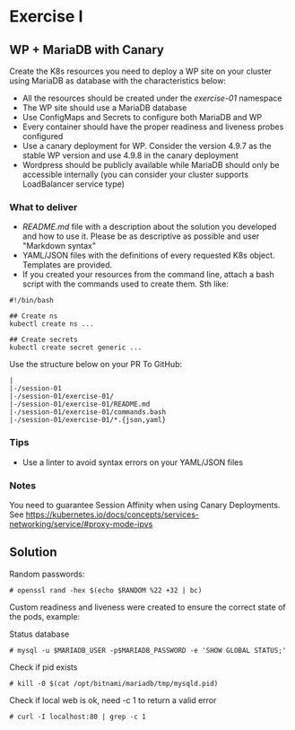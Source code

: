 # Exercise I

## WP + MariaDB with Canary

Create the K8s resources you need to deploy a WP site on your cluster using
MariaDB as database with the characteristics below:

* All the resources should be created under the *exercise-01* namespace
* The WP site should use a MariaDB database
* Use ConfigMaps and Secrets to configure both MariaDB and WP
* Every container should have the proper readiness and liveness probes
configured
* Use a canary deployment for WP. Consider the version 4.9.7 as the stable WP
version and use 4.9.8 in the canary deployment
* Wordpress should be publicly available while MariaDB should only be accessible
internally (you can consider your cluster supports LoadBalancer service type)

### What to deliver

* *README.md* file with a description about the solution you developed and how to
use it. Please be as descriptive as possible and user "Markdown syntax"
* YAML/JSON files with the definitions of every requested K8s object. Templates
are provided.
* If you created your resources from the command line, attach a bash script with
the commands used to create them. Sth like:

```
#!/bin/bash

## Create ns
kubectl create ns ...

## Create secrets
kubectl create secret generic ...
```

Use the structure below on your PR To GitHub:

```
|
|-/session-01
|-/session-01/exercise-01/
|-/session-01/exercise-01/README.md
|-/session-01/exercise-01/commands.bash
|-/session-01/exercise-01/*.{json,yaml}
```

### Tips

* Use a linter to avoid syntax errors on your YAML/JSON files

### Notes

You need to guarantee Session Affinity when using Canary Deployments. See https://kubernetes.io/docs/concepts/services-networking/service/#proxy-mode-ipvs

## Solution

Random passwords:

```
# openssl rand -hex $(echo $RANDOM %22 +32 | bc)
```

Custom readiness and liveness were created to ensure the correct state of the pods, example:

Status database
```
# mysql -u $MARIADB_USER -p$MARIADB_PASSWORD -e 'SHOW GLOBAL STATUS;'
```

Check if pid exists
```
# kill -0 $(cat /opt/bitnami/mariadb/tmp/mysqld.pid)
```

Check if local web is ok, need -c 1 to return a valid error
```
# curl -I localhost:80 | grep -c 1
```
